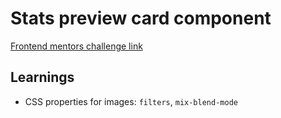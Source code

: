 # Stats preview card component

[Frontend mentors challenge link](https://www.frontendmentor.io/challenges/stats-preview-card-component-8JqbgoU62)

## Learnings

- CSS properties for images: `filters`, `mix-blend-mode`